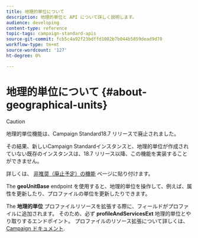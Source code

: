 ```yaml
---
title: 地理的単位について
description: 地理的単位と API について詳しく説明します。
audience: developing
content-type: reference
topic-tags: campaign-standard-apis
source-git-commit: fcb5c4a92f23bdffd1082b7b044b5859dead9d70
workflow-type: tm+mt
source-wordcount: '127'
ht-degree: 0%

---
```



# 地理的単位について {#about-geographical-units}

>[!CAUTION]
>
>地理的単位機能は、Campaign Standard18.7 リリースで廃止されました。
>
>その結果、新しいCampaign Standardインスタンスと、地理的単位が作成されていない既存のインスタンスは、18.7 リリース以降、この機能を実装することができません。
>
>詳しくは、 <a href="https://experienceleague.adobe.com/docs/campaign-standard/using/release-notes/deprecated-features.html?lang=ja">非推奨（廃止予定）の機能</a> ページに貼り付けます。

The **geoUnitBase** endpoint を使用すると、地理的単位を操作して、例えば、属性を更新したり、プロファイルの単位を更新したりできます。

The **地理的単位** プロファイルリソースを拡張する際に、フィールドがプロファイルに追加されます。 そのため、必ず **profileAndServicesExt** 地理的単位とやり取りするエンドポイント。 プロファイルのリソース拡張について詳しくは、 [Campaign ドキュメント](https://helpx.adobe.com/campaign/standard/administration/using/organizational-units.html#partitioning-profiles).
